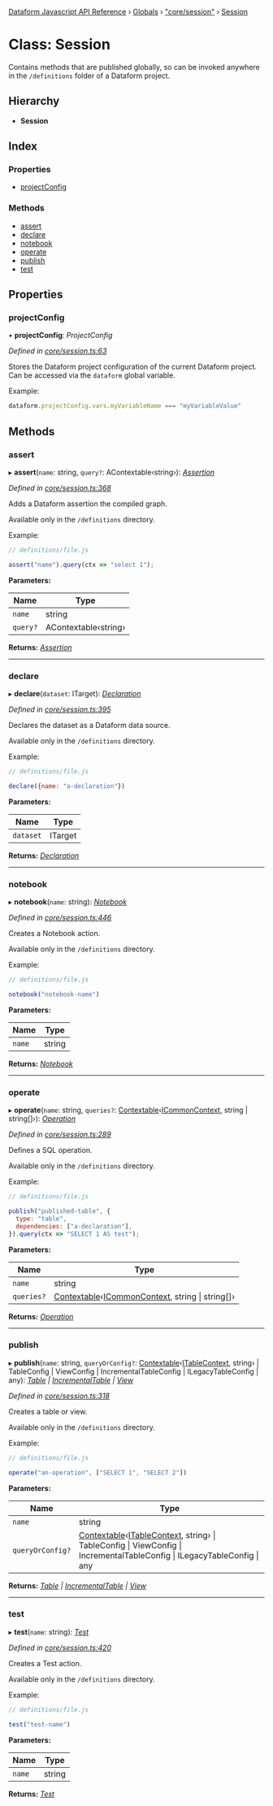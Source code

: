 [Dataform Javascript API Reference](../README.md) › [Globals](../globals.md) › ["core/session"](../modules/_core_session_.md) › [Session](_core_session_.session.md)

# Class: Session

Contains methods that are published globally, so can be invoked anywhere in the `/definitions`
folder of a Dataform project.

## Hierarchy

* **Session**

## Index

### Properties

* [projectConfig](_core_session_.session.md#projectconfig)

### Methods

* [assert](_core_session_.session.md#assert)
* [declare](_core_session_.session.md#declare)
* [notebook](_core_session_.session.md#notebook)
* [operate](_core_session_.session.md#operate)
* [publish](_core_session_.session.md#publish)
* [test](_core_session_.session.md#test)

## Properties

###  projectConfig

• **projectConfig**: *ProjectConfig*

*Defined in [core/session.ts:63](https://github.com/dataform-co/dataform/blob/c3e6f5c9/core/session.ts#L63)*

Stores the Dataform project configuration of the current Dataform project. Can be accessed via
the `dataform` global variable.

Example:

```js
dataform.projectConfig.vars.myVariableName === "myVariableValue"
```

## Methods

###  assert

▸ **assert**(`name`: string, `query?`: AContextable‹string›): *[Assertion](_core_actions_assertion_.assertion.md)*

*Defined in [core/session.ts:368](https://github.com/dataform-co/dataform/blob/c3e6f5c9/core/session.ts#L368)*

Adds a Dataform assertion the compiled graph.

Available only in the `/definitions` directory.

Example:
```js
// definitions/file.js

assert("name").query(ctx => "select 1");
```

<!-- TODO(ekrekr): safely allow passing of config blocks as the second argument, similar to
publish. -->

**Parameters:**

Name | Type |
------ | ------ |
`name` | string |
`query?` | AContextable‹string› |

**Returns:** *[Assertion](_core_actions_assertion_.assertion.md)*

___

###  declare

▸ **declare**(`dataset`: ITarget): *[Declaration](_core_actions_declaration_.declaration.md)*

*Defined in [core/session.ts:395](https://github.com/dataform-co/dataform/blob/c3e6f5c9/core/session.ts#L395)*

Declares the dataset as a Dataform data source.

Available only in the `/definitions` directory.

Example:
```js
// definitions/file.js

declare({name: "a-declaration"})
```

<!-- TODO(ekrekr): safely allow passing of config blocks as the second argument, similar to
publish. -->

**Parameters:**

Name | Type |
------ | ------ |
`dataset` | ITarget |

**Returns:** *[Declaration](_core_actions_declaration_.declaration.md)*

___

###  notebook

▸ **notebook**(`name`: string): *[Notebook](_core_actions_notebook_.notebook.md)*

*Defined in [core/session.ts:446](https://github.com/dataform-co/dataform/blob/c3e6f5c9/core/session.ts#L446)*

Creates a Notebook action.

Available only in the `/definitions` directory.

Example:
```js
// definitions/file.js

notebook("notebook-name")
```

<!-- TODO(ekrekr): safely allow passing of config blocks as the second argument, similar to
publish. -->
<!-- TODO(ekrekr): add tests for this method -->

**Parameters:**

Name | Type |
------ | ------ |
`name` | string |

**Returns:** *[Notebook](_core_actions_notebook_.notebook.md)*

___

###  operate

▸ **operate**(`name`: string, `queries?`: [Contextable](../modules/_core_common_.md#contextable)‹[ICommonContext](../interfaces/_core_common_.icommoncontext.md), string | string[]›): *[Operation](_core_actions_operation_.operation.md)*

*Defined in [core/session.ts:289](https://github.com/dataform-co/dataform/blob/c3e6f5c9/core/session.ts#L289)*

Defines a SQL operation.

Available only in the `/definitions` directory.

Example:

```js
// definitions/file.js

publish("published-table", {
  type: "table",
  dependencies: ["a-declaration"],
}).query(ctx => "SELECT 1 AS test");
```

**Parameters:**

Name | Type |
------ | ------ |
`name` | string |
`queries?` | [Contextable](../modules/_core_common_.md#contextable)‹[ICommonContext](../interfaces/_core_common_.icommoncontext.md), string &#124; string[]› |

**Returns:** *[Operation](_core_actions_operation_.operation.md)*

___

###  publish

▸ **publish**(`name`: string, `queryOrConfig?`: [Contextable](../modules/_core_common_.md#contextable)‹[ITableContext](../interfaces/_core_actions_index_.itablecontext.md), string› | TableConfig | ViewConfig | IncrementalTableConfig | ILegacyTableConfig | any): *[Table](_core_actions_table_.table.md) | [IncrementalTable](_core_actions_incremental_table_.incrementaltable.md) | [View](_core_actions_view_.view.md)*

*Defined in [core/session.ts:318](https://github.com/dataform-co/dataform/blob/c3e6f5c9/core/session.ts#L318)*

Creates a table or view.

Available only in the `/definitions` directory.

Example:

```js
// definitions/file.js

operate("an-operation", ["SELECT 1", "SELECT 2"])
```

**Parameters:**

Name | Type |
------ | ------ |
`name` | string |
`queryOrConfig?` | [Contextable](../modules/_core_common_.md#contextable)‹[ITableContext](../interfaces/_core_actions_index_.itablecontext.md), string› &#124; TableConfig &#124; ViewConfig &#124; IncrementalTableConfig &#124; ILegacyTableConfig &#124; any |

**Returns:** *[Table](_core_actions_table_.table.md) | [IncrementalTable](_core_actions_incremental_table_.incrementaltable.md) | [View](_core_actions_view_.view.md)*

___

###  test

▸ **test**(`name`: string): *[Test](_core_actions_test_.test.md)*

*Defined in [core/session.ts:420](https://github.com/dataform-co/dataform/blob/c3e6f5c9/core/session.ts#L420)*

Creates a Test action.

Available only in the `/definitions` directory.

Example:
```js
// definitions/file.js

test("test-name")
```

<!-- TODO(ekrekr): safely allow passing of config blocks as the second argument, similar to
publish. -->
<!-- TODO(ekrekr): add tests for this method -->

**Parameters:**

Name | Type |
------ | ------ |
`name` | string |

**Returns:** *[Test](_core_actions_test_.test.md)*

